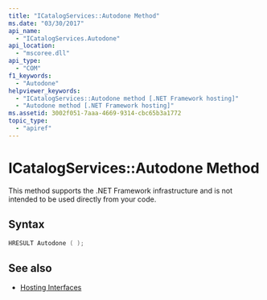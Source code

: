 ```yaml
---
title: "ICatalogServices::Autodone Method"
ms.date: "03/30/2017"
api_name: 
  - "ICatalogServices.Autodone"
api_location: 
  - "mscoree.dll"
api_type: 
  - "COM"
f1_keywords: 
  - "Autodone"
helpviewer_keywords: 
  - "ICatalogServices::Autodone method [.NET Framework hosting]"
  - "Autodone method [.NET Framework hosting]"
ms.assetid: 3002f051-7aaa-4669-9314-cbc65b3a1772
topic_type: 
  - "apiref"
---
```

# ICatalogServices::Autodone Method

This method supports the .NET Framework infrastructure and is not intended to be used directly from your code.  
  
## Syntax  
  
```cpp  
HRESULT Autodone ( );  
```  
  
## See also

- [Hosting Interfaces](hosting-interfaces.md)

